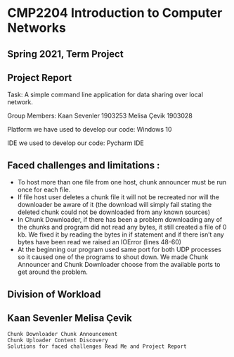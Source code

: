 # CMP2204 Introduction to Computer Networks

## Spring 2021, Term Project

## Project Report

Task: A simple command line application for data sharing over local network.

Group Members: Kaan Sevenler 1903253
Melisa Çevik 1903028

Platform we have used to develop our code: Windows 10

IDE we used to develop our code: Pycharm IDE

## Faced challenges and limitations :

- To host more than one file from one host, chunk announcer must be run once for each
    file.
- If file host user deletes a chunk file it will not be recreated nor will the downloader be
    aware of it (the download will simply fail stating the deleted chunk could not be
    downloaded from any known sources)
- In Chunk Downloader, if there has been a problem downloading any of the chunks and
    program did not read any bytes, it still created a file of 0 kb. We fixed it by reading the
    bytes in if statement and if there isn’t any bytes have been read we raised an IOError
    (lines 48-60)
- At the beginning our program used same port for both UDP processes so it caused one
    of the programs to shout down. We made Chunk Announcer and Chunk Downloader
    choose from the available ports to get around the problem.

## Division of Workload

## Kaan Sevenler Melisa Çevik

```
Chunk Downloader Chunk Announcement
Chunk Uploader Content Discovery
Solutions for faced challenges Read Me and Project Report
```

